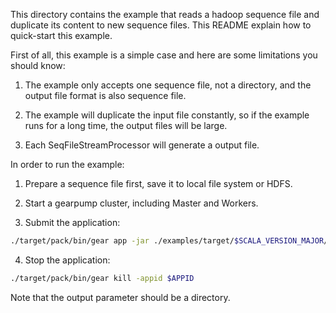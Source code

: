 This directory contains the example that reads a hadoop sequence file and duplicate its content to new sequence files. This README explain how to quick-start this example.

First of all, this example is a simple case and here are some limitations you should know:

  1. The example only accepts one sequence file, not a directory, and the output file format is also sequence file.

  2. The example will duplicate the input file constantly, so if the example runs for a long time, the output files will be large.

  3. Each SeqFileStreamProcessor will generate a output file.

In order to run the example:

  1. Prepare a sequence file first, save it to local file system or HDFS.

  2. Start a gearpump cluster, including Master and Workers.

  3. Submit the application:<br>
  ```bash
  ./target/pack/bin/gear app -jar ./examples/target/$SCALA_VERSION_MAJOR/gearpump-examples-assembly-$VERSION.jar org.apache.gearpump.streaming.examples.sol.SOL -input $INPUT_FILE_PATH -output $OUTPUT_DIRECTORY
  ```
  4. Stop the application:<br>
  ```bash
  ./target/pack/bin/gear kill -appid $APPID
  ```

  Note that the output parameter should be a directory.
